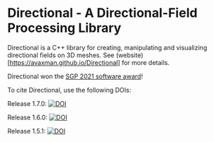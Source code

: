 # Directional - A Directional-Field Processing Library


Directional is a C++ library for creating, manipulating and visualizing directional fields on 3D meshes. See (website)[https://avaxman.github.io/Directional] for more details.

Directional won the [SGP 2021 software award](http://awards.geometryprocessing.org/)!

To cite Directional, use the following DOIs:

Release 1.7.0:
[![DOI](https://zenodo.org/badge/DOI/10.5281/zenodo.3338174.svg)](https://doi.org/10.5281/zenodo.3338174)

Release 1.6.0:
[![DOI](https://zenodo.org/badge/DOI/10.5281/zenodo.5080536.svg)](https://doi.org/10.5281/zenodo.5080536)

Release 1.5.1: [![DOI](https://zenodo.org/badge/DOI/10.5281/zenodo.3338175.svg)](https://doi.org/10.5281/zenodo.3338175)

